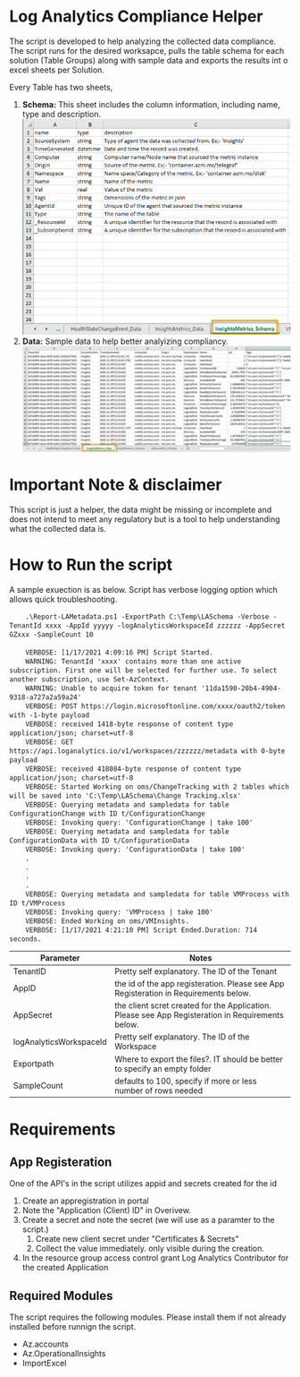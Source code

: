 # Log Analytics Compliance Helper

The script is developed to help analyzing the collected data compliance. The script runs for the desired worksapce, pulls the table schema for each solution (Table Groups) along with sample data and exports the results int o excel sheets per Solution.

Every Table has two sheets,

1. **Schema:** This sheet includes the column information, including name, type and description.
    ![Schema Sheet](/images/schemasheet.png)
1. **Data:** Sample data to help better analyizing compliancy. 
    ![Data Sheet](/images/datasheet.png)

# Important Note & disclaimer
This script is just a helper, the data might be missing or incomplete and does not intend to meet any regulatory but is a tool to help understanding what the collected data is.

# How to Run the script

A sample exuection is as below. Script has verbose logging option which allows quick troubleshooting.

```
    .\Report-LAMetadata.ps1 -ExportPath C:\Temp\LASchema -Verbose -TenantId xxxx -AppId yyyyy -logAnalyticsWorkspaceId zzzzzz -AppSecret GZxxx -SampleCount 10
    
    VERBOSE: [1/17/2021 4:09:16 PM] Script Started.
    WARNING: TenantId 'xxxx' contains more than one active subscription. First one will be selected for further use. To select another subscription, use Set-AzContext.
    WARNING: Unable to acquire token for tenant '11da1590-20b4-4904-9318-a727a2a59a24'
    VERBOSE: POST https://login.microsoftonline.com/xxxx/oauth2/token with -1-byte payload
    VERBOSE: received 1418-byte response of content type application/json; charset=utf-8
    VERBOSE: GET https://api.loganalytics.io/v1/workspaces/zzzzzz/metadata with 0-byte payload
    VERBOSE: received 418084-byte response of content type application/json; charset=utf-8
    VERBOSE: Started Working on oms/ChangeTracking with 2 tables which will be saved into 'C:\Temp\LASchema\Change Tracking.xlsx'
    VERBOSE: Querying metadata and sampledata for table ConfigurationChange with ID t/ConfigurationChange
    VERBOSE: Invoking query: 'ConfigurationChange | take 100'
    VERBOSE: Querying metadata and sampledata for table ConfigurationData with ID t/ConfigurationData
    VERBOSE: Invoking query: 'ConfigurationData | take 100'
    .
    .
    .
    .
    VERBOSE: Querying metadata and sampledata for table VMProcess with ID t/VMProcess
    VERBOSE: Invoking query: 'VMProcess | take 100'
    VERBOSE: Ended Working on oms/VMInsights.
    VERBOSE: [1/17/2021 4:21:10 PM] Script Ended.Duration: 714 seconds.
```

|Parameter| Notes|
|-----|----|
|TenantID|Pretty self explanatory. The ID of the Tenant|
|AppID| the id of the app registeration. Please see App Registeration in Requirements below.|
|AppSecret| the client scret created for the Application. Please see App Registeration in Requirements below.|
|logAnalyticsWorkspaceId|Pretty self explanatory. The ID of the Workspace|
|Exportpath| Where to export the files?. IT should be better to specify an empty folder|
|SampleCount| defaults to 100, specify if more or less number of rows needed|  

# Requirements

## App Registeration
One of the API's in the script utilizes appid and secrets created for the id 
1. Create an appregistration in portal
1. Note the "Application (Client) ID" in Overivew.
1. Create a secret and note the secret (we will use as a paramter to the script.)
    1. Create new client secret under "Certificates & Secrets"
    1. Collect the value immediately. only visible during the creation.
1. In the resource group access control grant Log Analytics Contributor for the created Application  

## Required Modules

The script requires the following modules. Please install them if not already installed before runnign the script.

- Az.accounts
- Az.OperationalInsights
- ImportExcel

